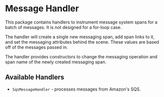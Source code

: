 # Message Handler

This package contains handlers to instrument message system spans for a batch of messages. It is not designed for a for-loop case.

The handler will create a single new messaging span, add span links to it, and set the messaging attributes behind the scene. These values are based off of the messages passed in.

The handler provides constructors to change the messaging operation and span name of the newly created messaging span.

## Available Handlers
- `SqsMessageHandler` - processes messages from Amazon's SQS.
